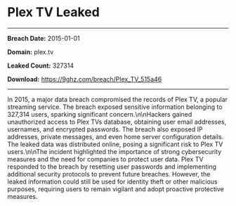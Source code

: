 # Plex TV Leaked

------------
**Breach Date:** 2015-01-01

**Domain:** plex.tv

**Leaked Count:** 327314

**Download:** https://9ghz.com/breach/Plex_TV_515a46

------------
In 2015, a major data breach compromised the records of Plex TV, a popular streaming service. The breach exposed sensitive information belonging to 327,314 users, sparking significant concern.\n\nHackers gained unauthorized access to Plex TVs database, obtaining user email addresses, usernames, and encrypted passwords. The breach also exposed IP addresses, private messages, and even home server configuration details. The leaked data was distributed online, posing a significant risk to Plex TV users.\n\nThe incident highlighted the importance of strong cybersecurity measures and the need for companies to protect user data. Plex TV responded to the breach by resetting user passwords and implementing additional security protocols to prevent future breaches. However, the leaked information could still be used for identity theft or other malicious purposes, requiring users to remain vigilant and adopt proactive protective measures.
